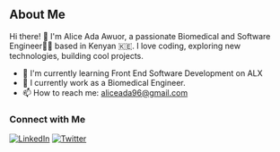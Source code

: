 ## About Me

Hi there! 👋 I'm Alice Ada Awuor, a passionate Biomedical and Software Engineer👩‍💻 based in Kenyan 🇰🇪. I love coding, exploring new technologies, building cool projects.

- 🌱 I'm currently learning Front End Software Development on ALX
- 💼 I currently work as a Biomedical Engineer.
- 📫 How to reach me: aliceada96@gmail.com


### Connect with Me

[![LinkedIn](https://img.shields.io/badge/LinkedIn-aliceadaawuorblue)](https://www.linkedin.com/in/alice-ada-awuor/)
[![Twitter](https://img.shields.io/badge/Twitter-ms_okombo-blue)](https://twitter.com/Ms_Okombo)
